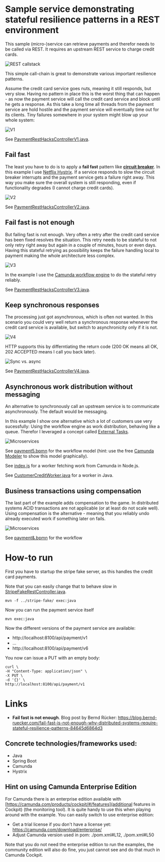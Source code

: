 # Sample service demonstrating stateful resilience patterns in a REST environment

This sample (micro-)service can retrieve payments and therefor needs to be called via REST. It requires an upstream REST service to charge credit cards.

![REST callstack](docs/situation.png)

This simple call-chain is great to demonstrate various important resilience patterns. 

Assume the credit card service goes nuts, meaning it still responds, but very slow. Having no pattern in place this is the worst thing that can happen - as now the payment service will call the credit card service and block until he gets a response. As this take a long time all threads from the payment service are hold hostile and the payment service will eventually time out for its clients. Tiny failures somewhere in your system might blow up your whole system:

![V1](docs/v1.png)

See [PaymentRestHacksControllerV1.java](src/main/java/io/flowing/retail/payment/port/resthacks/PaymentRestHacksControllerV1.java).

## Fail fast

The least you have to do is to apply a **fail fast** pattern like [**circuit breaker**](https://martinfowler.com/bliki/CircuitBreaker.html). In this example I use [Netflix Hystrix](https://github.com/Netflix/Hystrix). If a service responds to slow the circuit breaker interrupts and the payment service gets a failure right away. This way you make sure the overall system is still responding, even if functionality degrades (I cannot charge credit cards).

![V2](docs/v2.png)

See [PaymentRestHacksControllerV2.java](src/main/java/io/flowing/retail/payment/port/resthacks/PaymentRestHacksControllerV2.java#L41).

## Fail fast is not enough

But failing fast is not enough. Very often a retry after the credit card service has been fixed resolves the situation. This retry needs to be stateful to not only retry right away but again in a couple of minutes, hours or even days. Having this stateful retrying as possibility keeps the failure handling local to payment making the whole architecture less complex.

![V3](docs/v3.png)

In the example I use the [Camunda workflow engine](http://camunda.com/) to do the stateful retry reliably.

See [PaymentRestHacksControllerV3.java](src/main/java/io/flowing/retail/payment/port/resthacks/PaymentRestHacksControllerV3.java#L45).

## Keep synchronous responses

The processing just got asynchronous, which is often not wanted. In this scenario you could very well return a synchronous response whenever the credit card service is available, but switch to asynchronicity only if it is not.

![V4](docs/v4.png)

HTTP supports this by differntiating the return code (200 OK means all OK, 202 ACCEPTED means I call you back later).

![Sync vs. async](docs/syncAsync.png)

See [PaymentRestHacksControllerV4.java](src/main/java/io/flowing/retail/payment/port/resthacks/PaymentRestHacksControllerV4.java#L83).



## Asynchronous work distribution without messaging

An alternative to synchronously call an upstream service is to communicate asynchronously. The default would be messaging. 

In this example I show one alternative which a lot of customers use very sucessfully: Using the workflow engine as work distribution, behaving like a queue. Therefor I leveraged a concept called [External Tasks](https://docs.camunda.org/manual/latest/user-guide/process-engine/external-tasks/).

![Microservices](docs/v5.png)

See [payment5.bpmn](src/main/resources/payment5.bpmn) for the workflow model (hint: use the free [Camunda Modeler](https://camunda.com/download/modeler/) to show this model graphically).

See [index.js](node-customer-credit-worker/index.js) for a worker fetching work from Camunda in Node.js.

See [CustomerCreditWorker.java](src/main/java/io/flowing/retail/payment/worker/CustomerCreditWorker.java) for a worker in Java.



## Business transactions using compensation

The last part of the example adds compensation to the game. In distributed systems ACID transactions are not applicable (or at least do not scale well). Using compensation is the alternative - meaning that you reliably undo already executed work if something later on fails.

![Microservices](docs/v6.png)

See [payment&.bpmn](src/main/resources/payment6.bpmn) for the workflow

# How-to run

First you have to startup the stripe fake server, as this handles the credit card payments.

Note that you can easily change that to behave slow in [StripeFakeRestController.java](../stripe-fake/src/main/java/io/flowing/retail/stripe/fake/StripeFakeRestController.java#L28).

```
mvn -f ../stripe-fake/ exec:java
```

Now you can run the payment service itself

```
mvn exec:java
```

Now the different versions of the payment service are available:

* http://localhost:8100/api/payment/v1
* ...
* http://localhost:8100/api/payment/v6

You now can issue a PUT with an empty body:

```
curl \
-H "Content-Type: application/json" \
-X PUT \
-d '{}' \
http://localhost:8100/api/payment/v1
```


# Links

* **Fail fast is not enough**. Blog post by Bernd Rücker: https://blog.bernd-ruecker.com/fail-fast-is-not-enough-why-distributed-systems-require-stateful-resilience-patterns-84645d6864d3

## Concrete technologies/frameworks used:

* Java
* Spring Boot
* Camunda
* Hystrix


## Hint on using Camunda Enterprise Edition

For Camunda there is an enterprise edition available with [https://camunda.com/products/cockpit/#/features](additional features in Cockpit) (the monitoring tool). It is quite handy to use this when playing around with the example. You can easily switch to use enterprise edition:

* Get a trial license if you don't have a license yet: https://camunda.com/download/enterprise/
* Adjust Camunda version used in pom: ./pom.xml#L12, ./pom.xml#L50

Note that you do not need the enterprise edition to run the examples, the community edition will also do fine, you just cannot see and do that much in Camunda Cockpit.

